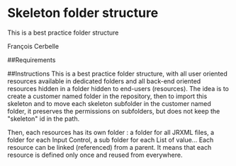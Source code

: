 Skeleton folder structure
=================
This is a best practice folder structure

François Cerbelle

##Requirements

##Instructions
This is a best practice folder structure, with all user oriented resources
available in dedicated folders and all back-end oriented resources
hidden in a folder hidden to end-users (resources). The idea is to create
a customer named folder in the repository, then to import this skeleton
and to move each skeleton subfolder in the customer named folder, it preserves
the permissions on subfolders, but does not keep the "skeleton" id in the 
path.

Then, each resources has its own folder : a folder for all JRXML files, a 
folder for each Input Control, a sub folder for each List of value...
Each resource can be linked (referenced) from a parent. It means that each 
resource is defined only once and reused from everywhere.
